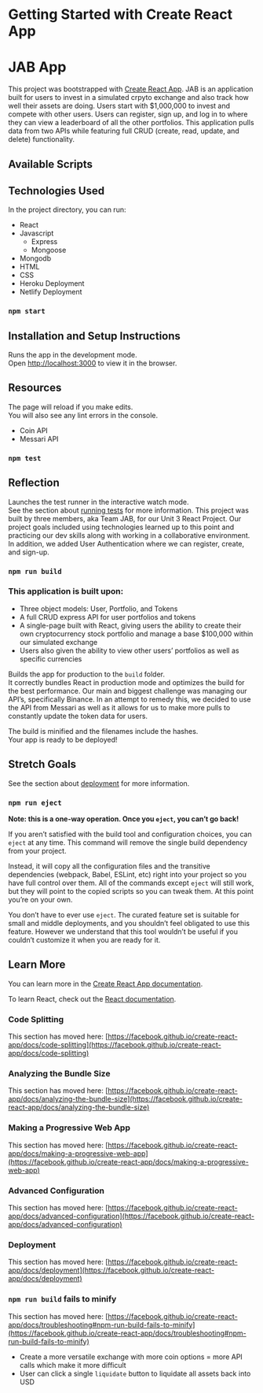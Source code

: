 # Getting Started with Create React App
# JAB App

This project was bootstrapped with [Create React App](https://github.com/facebook/create-react-app).
JAB is an application built for users to invest in a simulated crpyto exchange and also track how well their assets are doing. Users start with $1,000,000 to invest and compete with other users. Users can register, sign up, and log in to where they can view a leaderboard of all the other portfolios. This application pulls data from two APIs while featuring full CRUD (create, read, update, and delete) functionality. 

## Available Scripts
## Technologies Used

In the project directory, you can run:
* React
* Javascript
	* Express
	* Mongoose
* Mongodb
* HTML
* CSS
* Heroku Deployment
* Netlify Deployment

### `npm start`
## Installation and Setup Instructions

Runs the app in the development mode.\
Open [http://localhost:3000](http://localhost:3000) to view it in the browser.
## Resources 

The page will reload if you make edits.\
You will also see any lint errors in the console.
* Coin API
* Messari API

### `npm test`
## Reflection 

Launches the test runner in the interactive watch mode.\
See the section about [running tests](https://facebook.github.io/create-react-app/docs/running-tests) for more information.
This project was built by three members, aka Team JAB, for our Unit 3 React Project. Our project goals included using technologies learned up to this point and practicing our dev skills along with working in a collaborative environment. In addition, we added User Authentication where we can register, create, and sign-up. 

### `npm run build`
### This application is built upon:
* Three object models: User, Portfolio, and Tokens
* A full CRUD express API for user portfolios and tokens
* A single-page built with React, giving users the ability to create their own cryptocurrency stock portfolio and manage a base $100,000 within our simulated exchange
* Users also given the ability to view other users’ portfolios as well as specific currencies

Builds the app for production to the `build` folder.\
It correctly bundles React in production mode and optimizes the build for the best performance.
Our main and biggest challenge was managing our API’s, specifically Binance. In an attempt to remedy this, we decided to use the API from Messari as well as it allows for us to make more pulls to constantly update the token data for users. 

The build is minified and the filenames include the hashes.\
Your app is ready to be deployed!
## Stretch Goals

See the section about [deployment](https://facebook.github.io/create-react-app/docs/deployment) for more information.

### `npm run eject`

**Note: this is a one-way operation. Once you `eject`, you can’t go back!**

If you aren’t satisfied with the build tool and configuration choices, you can `eject` at any time. This command will remove the single build dependency from your project.

Instead, it will copy all the configuration files and the transitive dependencies (webpack, Babel, ESLint, etc) right into your project so you have full control over them. All of the commands except `eject` will still work, but they will point to the copied scripts so you can tweak them. At this point you’re on your own.

You don’t have to ever use `eject`. The curated feature set is suitable for small and middle deployments, and you shouldn’t feel obligated to use this feature. However we understand that this tool wouldn’t be useful if you couldn’t customize it when you are ready for it.

## Learn More

You can learn more in the [Create React App documentation](https://facebook.github.io/create-react-app/docs/getting-started).

To learn React, check out the [React documentation](https://reactjs.org/).

### Code Splitting

This section has moved here: [https://facebook.github.io/create-react-app/docs/code-splitting](https://facebook.github.io/create-react-app/docs/code-splitting)

### Analyzing the Bundle Size

This section has moved here: [https://facebook.github.io/create-react-app/docs/analyzing-the-bundle-size](https://facebook.github.io/create-react-app/docs/analyzing-the-bundle-size)

### Making a Progressive Web App

This section has moved here: [https://facebook.github.io/create-react-app/docs/making-a-progressive-web-app](https://facebook.github.io/create-react-app/docs/making-a-progressive-web-app)

### Advanced Configuration

This section has moved here: [https://facebook.github.io/create-react-app/docs/advanced-configuration](https://facebook.github.io/create-react-app/docs/advanced-configuration)

### Deployment

This section has moved here: [https://facebook.github.io/create-react-app/docs/deployment](https://facebook.github.io/create-react-app/docs/deployment)

### `npm run build` fails to minify

This section has moved here: [https://facebook.github.io/create-react-app/docs/troubleshooting#npm-run-build-fails-to-minify](https://facebook.github.io/create-react-app/docs/troubleshooting#npm-run-build-fails-to-minify)
* Create a more versatile exchange with more coin options = more API calls which make it more difficult
* User can click a single `liquidate` button to liquidate all assets back into USD
